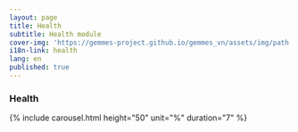 ```yaml
---
layout: page
title: Health
subtitle: Health module
cover-img: 'https://gemmes-project.github.io/gemmes_vn/assets/img/path.jpg'
i18n-link: health
lang: en
published: true
---
```


### Health

{% include carousel.html height="50" unit="%" duration="7" %}